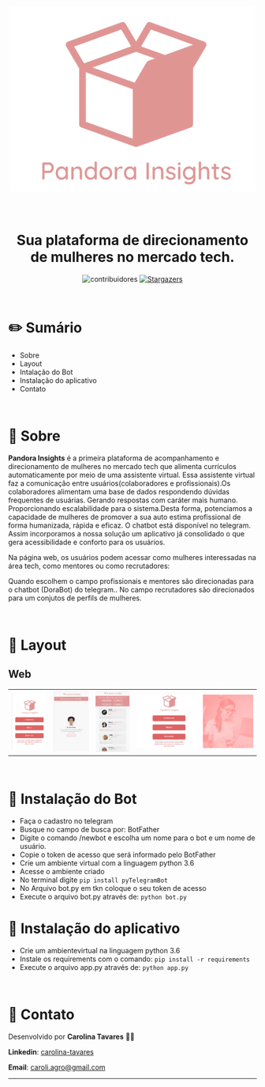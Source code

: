 <h1 align="center">
  <img alt="Ecoleta" title="Ecoleta" src="./static/img/pandora.svg" />
</h1>

<br />

<h1 align="center">
  Sua plataforma de direcionamento de mulheres no mercado tech.
</h1>
<p align="center">
  <img alt="contribuidores" src="https://img.shields.io/github/all-contributors/CaroliAgro/mega_hack?color=04D361">

  <a href="https://github.com/Bonizario/ecoleta/stargazers">
    <img alt="Stargazers" src="https://img.shields.io/github/stars/bonizario/ecoleta?style=social">
  </a>
</p>

<br>

# :pencil2: Sumário

- Sobre
- Layout
- Intalação do Bot
- Instalação do aplicativo
- Contato

<br />

# :hibiscus: Sobre

**Pandora Insights** é a primeira plataforma de acompanhamento e direcionamento de mulheres no mercado tech que alimenta currículos automaticamente por meio de uma assistente virtual. Essa assistente virtual faz a comunicação entre usuários(colaboradores e profissionais).Os colaboradores alimentam uma base de dados respondendo dúvidas frequentes de usuárias. Gerando respostas com caráter mais humano. Proporcionando escalabilidade para o sistema.Desta forma, potenciamos a capacidade de mulheres de promover a sua auto estima profissional de forma humanizada, rápida e eficaz. O chatbot está disponível no telegram. Assim incorporamos a nossa solução um aplicativo já consolidado o que gera acessibilidade e conforto para os usuários.

Na página web, os usuários podem acessar como mulheres interessadas na área tech, como mentores ou como recrutadores:

Quando escolhem o campo profissionais e mentores são direcionadas para o chatbot (DoraBot) do telegram..
No campo recrutadores são direcionados para um conjutos de perfils de mulheres.

<br />

# :art: Layout

## Web

<table cellspacing="0" cellpadding="0">
  <tr>
    <td><img alt="NextLevelWeek" src="/static/img/telaapp.png"/></td>
    <td><img alt="NextLevelWeek" src="/static/img/telaapp2.png" /></td>
    <td><img alt="NextLevelWeek" src="/static/img/telaapp3.png" /></td>
    <td><img alt="NextLevelWeek" src="/static/img/telainicial.png" /></td>
  </tr>
</table>

<br />

# :rocket: Instalação do Bot

- Faça o cadastro no telegram
- Busque no campo de busca por: BotFather
- Digite o comando /newbot e escolha um nome para o bot e um nome de usuário.
- Copie o token de acesso que será informado pelo BotFather
- Crie um ambiente virtual com a linguagem python 3.6
- Acesse o ambiente criado
- No terminal digite `pip install pyTelegramBot`
- No Arquivo bot.py em tkn coloque o seu token de acesso
- Execute o arquivo bot.py através de: `python bot.py`

# :rocket: Instalação do aplicativo

- Crie um ambientevirtual na linguagem python 3.6
- Instale os requirements com o comando: `pip install -r requirements`
- Execute o arquivo app.py através de: `python app.py`

<br />

# :postbox: Contato

Desenvolvido por **Carolina Tavares** 👋🏻

**Linkedin**: [carolina-tavares](https://www.linkedin.com/in/carolina-tavares-de-oliveira/)

**Email**: caroli.agro@gmail.com

---

[vc]: https://code.visualstudio.com/
[vceditconfig]: https://marketplace.visualstudio.com/items?itemName=EditorConfig.EditorConfig
[vceslint]: https://marketplace.visualstudio.com/items?itemName=dbaeumer.vscode-eslint
[vcprettier]: https://marketplace.visualstudio.com/items?itemName=esbenp.prettier-vscode
